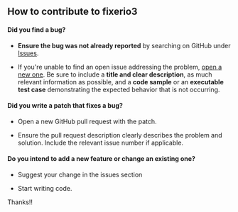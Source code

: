 ## How to contribute to fixerio3

#### **Did you find a bug?**

* **Ensure the bug was not already reported** by searching on GitHub under [Issues](https://github.com/saporitigianni/fixerio3/issues).

* If you're unable to find an open issue addressing the problem, [open a new one](https://github.com/saporitigianni/fixerio3/issues/new). Be sure to include a **title and clear description**, as much relevant information as possible, and a **code sample** or an **executable test case** demonstrating the expected behavior that is not occurring.

#### **Did you write a patch that fixes a bug?**

* Open a new GitHub pull request with the patch.

* Ensure the pull request description clearly describes the problem and solution. Include the relevant issue number if applicable.

#### **Do you intend to add a new feature or change an existing one?**

* Suggest your change in the issues section

* Start writing code.

Thanks!!
